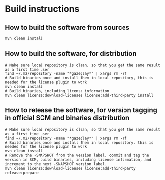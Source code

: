 # Build instructions 

## How to build the software from sources

```
mvn clean install
```

## How to build the software, for distribution

```
# Make sure local repository is clean, so that you get the same result as a first time user
find ~/.m2/repository -name "*gazeplay*" | xargs rm -rf
# Build binaries once and install them in local repository, this is needed for the license plugin to work
mvn clean install
# Build binaries, including license information
mvn clean license:download-licenses license:add-third-party install 
```

## How to release the software, for version tagging in official SCM and binaries distribution

```
# Make sure local repository is clean, so that you get the same result as a first time user
find ~/.m2/repository -name "*gazeplay*" | xargs rm -rf
# Build binaries once and install them in local repository, this is needed for the license plugin to work
mvn clean install
# Remove the -SNAPSHOT from the version label, commit and tag the version in SCM, build binaries, including license information, and increment to the next -SNAPSHOT version label.  
mvn clean license:download-licenses license:add-third-party release:prepare 
```
